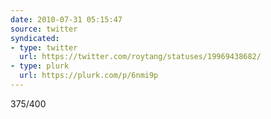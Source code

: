 ```yaml
---
date: 2010-07-31 05:15:47
source: twitter
syndicated:
- type: twitter
  url: https://twitter.com/roytang/statuses/19969438682/
- type: plurk
  url: https://plurk.com/p/6nmi9p
---
```


375/400